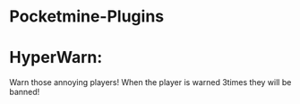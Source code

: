 # Pocketmine-Plugins

# HyperWarn:
Warn those annoying players! When the player is warned 3times they will be banned!
